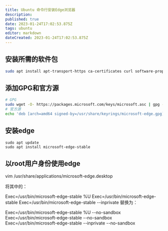 ```yaml
---
title: Ubuntu 命令行安装Edge浏览器
description: 
published: true
date: 2023-01-24T17:02:53.875Z
tags: ubuntu
editor: markdown
dateCreated: 2023-01-24T17:02:53.875Z
---
```



## 安装所需的软件包
```bash
sudo apt install apt-transport-https ca-certificates curl software-properties-common wget -y
```

## 添加GPG和官方源
```bash
# GPG
sudo wget -O- https://packages.microsoft.com/keys/microsoft.asc | gpg --dearmor | sudo tee /usr/share/keyrings/microsoft-edge.gpg
# 官方源
echo 'deb [arch=amd64 signed-by=/usr/share/keyrings/microsoft-edge.gpg] https://packages.microsoft.com/repos/edge stable main' | sudo tee /etc/apt/sources.list.d/microsoft-edge.list
```

## 安装edge
```
sudo apt update
sudo apt install microsoft-edge-stable
```

## 以root用户身份使用edge

vim /usr/share/applications/microsoft-edge.desktop

将其中的：

Exec=/usr/bin/microsoft-edge-stable %U
Exec=/usr/bin/microsoft-edge-stable
Exec=/usr/bin/microsoft-edge-stable --inprivate
替换为：

Exec=/usr/bin/microsoft-edge-stable %U --no-sandbox
Exec=/usr/bin/microsoft-edge-stable --no-sandbox
Exec=/usr/bin/microsoft-edge-stable --inprivate --no-sandbox
